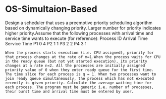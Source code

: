 # OS-Simultaion-Based
Design a scheduler that uses a preemptive priority scheduling algorithm based on dynamically changing priority. Larger number for priority indicates higher priority.Assume that the following processes with arrival time and service time wants to execute (for reference):
			 Process ID             Arrival Time             Service Time
					P1                       0                         4
					P2                       1                         1
					P3                       2                         2
					P4                       3                         1

	When the process starts execution (i.e. CPU assigned), priority for that process changes at the rate of m=1.When the process waits for CPU in the ready queue (but not yet started execution), its priority changes at a rate n=2. All the processes are initially assigned priority value of 0 when they enter ready queue for the first time. The time slice for each process is q = 1. When two processes want to join ready queue simultaneously, the process which has not executed recently is given priority. Calculate the average waiting time for each process. The program must be generic i.e. number of processes, their burst time and arrival time must be entered by user.


